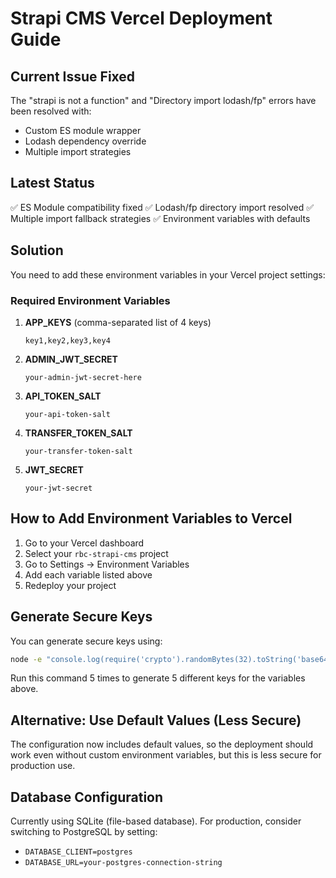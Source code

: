 # Strapi CMS Vercel Deployment Guide

## Current Issue Fixed
The "strapi is not a function" and "Directory import lodash/fp" errors have been resolved with:
- Custom ES module wrapper
- Lodash dependency override
- Multiple import strategies

## Latest Status
✅ ES Module compatibility fixed
✅ Lodash/fp directory import resolved
✅ Multiple import fallback strategies
✅ Environment variables with defaults

## Solution

You need to add these environment variables in your Vercel project settings:

### Required Environment Variables

1. **APP_KEYS** (comma-separated list of 4 keys)
   ```
   key1,key2,key3,key4
   ```

2. **ADMIN_JWT_SECRET**
   ```
   your-admin-jwt-secret-here
   ```

3. **API_TOKEN_SALT** 
   ```
   your-api-token-salt
   ```

4. **TRANSFER_TOKEN_SALT**
   ```
   your-transfer-token-salt
   ```

5. **JWT_SECRET**
   ```
   your-jwt-secret
   ```

## How to Add Environment Variables to Vercel

1. Go to your Vercel dashboard
2. Select your `rbc-strapi-cms` project
3. Go to Settings → Environment Variables
4. Add each variable listed above
5. Redeploy your project

## Generate Secure Keys

You can generate secure keys using:
```bash
node -e "console.log(require('crypto').randomBytes(32).toString('base64'))"
```

Run this command 5 times to generate 5 different keys for the variables above.

## Alternative: Use Default Values (Less Secure)

The configuration now includes default values, so the deployment should work even without custom environment variables, but this is less secure for production use.

## Database Configuration

Currently using SQLite (file-based database). For production, consider switching to PostgreSQL by setting:
- `DATABASE_CLIENT=postgres`
- `DATABASE_URL=your-postgres-connection-string`